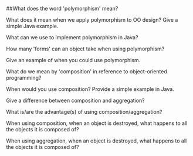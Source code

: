 
##What does the word 'polymorphism' mean?

What does it mean when we apply polymorphism to OO design? Give a simple Java example.

What can we use to implement polymorphism in Java?

How many 'forms' can an object take when using polymorphism?

Give an example of when you could use polymorphism.

What do we mean by 'composition' in reference to object-oriented programming?

When would you use composition? Provide a simple example in Java.

Give a difference between composition and aggregation?

What is/are the advantage(s) of using composition/aggregation?

When using composition, when an object is destroyed, what happens to all the objects it is composed of?

When using aggregation, when an object is destroyed, what happens to all the objects it is composed of?
